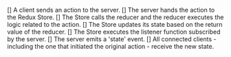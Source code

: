 [] A client sends an action to the server.
[] The server hands the action to the Redux Store.
[] The Store calls the reducer and the reducer executes the logic related to the action.
[] The Store updates its state based on the return value of the reducer.
[] The Store executes the listener function subscribed by the server.
[] The server emits a 'state' event.
[] All connected clients - including the one that initiated the original action - receive the new state.
